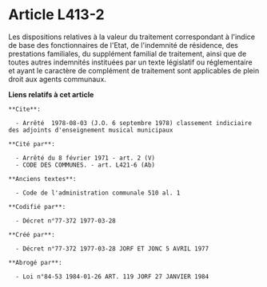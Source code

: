 # Article L413-2

Les dispositions relatives à la valeur du traitement correspondant à l'indice de base des fonctionnaires de l'Etat, de
l'indemnité de résidence, des prestations familiales, du supplément familial de traitement, ainsi que de toutes autres
indemnités instituées par un texte législatif ou réglementaire et ayant le caractère de complément de traitement sont
applicables de plein droit aux agents communaux.

**Liens relatifs à cet article**

	**Cite**:

	  - Arrêté  1978-08-03 (J.O. 6 septembre 1978) classement indiciaire des adjoints d'enseignement musical municipaux

	**Cité par**:

	  - Arrêté du 8 février 1971 - art. 2 (V)
	  - CODE DES COMMUNES. - art. L421-6 (Ab)

	**Anciens textes**:

	  - Code de l'administration communale 510 al. 1

	**Codifié par**:

	  - Décret n°77-372 1977-03-28

	**Créé par**:

	  - Décret n°77-372 1977-03-28 JORF ET JONC 5 AVRIL 1977

	**Abrogé par**:

	  - Loi n°84-53 1984-01-26 ART. 119 JORF 27 JANVIER 1984
